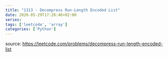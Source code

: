 ```yaml
---
title: "1313 - Decompress Run-Length Encoded List"	
date: 2020-05-29T17:28:46+02:00
series:
tags: ['leetcode', 'array']
categories: ['Python']
---
```


source: https://leetcode.com/problems/decompress-run-length-encoded-list
